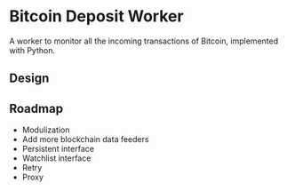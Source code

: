 # Bitcoin Deposit Worker
A worker to monitor all the incoming transactions of Bitcoin, implemented with Python.

## Design

## Roadmap
* Modulization
* Add more blockchain data feeders
* Persistent interface
* Watchlist interface
* Retry
* Proxy
